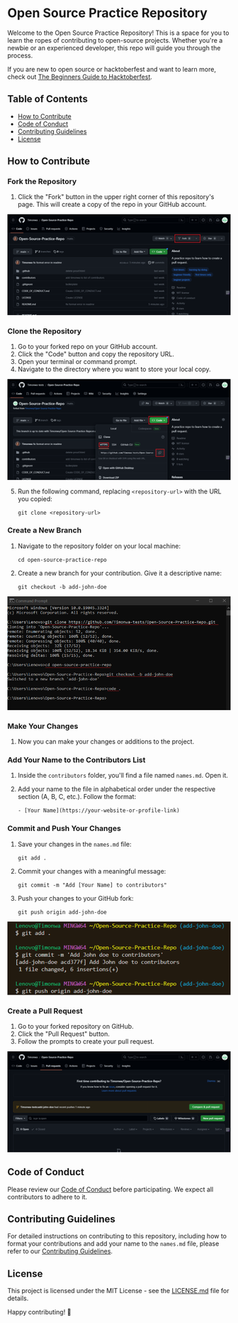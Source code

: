 # Open Source Practice Repository

Welcome to the Open Source Practice Repository! This is a space for you to learn the ropes of contributing to open-source projects. Whether you're a newbie or an experienced developer, this repo will guide you through the process.

If you are new to open source or hacktoberfest and want to learn more, check out [The Beginners Guide to Hacktoberfest](https://blog.timonwa.com/series/the-beginners-guide-to-hacktoberfest).

## Table of Contents

- [How to Contribute](#how-to-contribute)
- [Code of Conduct](#code-of-conduct)
- [Contributing Guidelines](#contributing-guidelines)
- [License](#license)

## How to Contribute

### Fork the Repository

1. Click the "Fork" button in the upper right corner of this repository's page. This will create a copy of the repo in your GitHub account.

![Fork button on GitHub](./images/image1.png)

### Clone the Repository

1. Go to your forked repo on your GitHub account.
2. Click the "Code" button and copy the repository URL.
3. Open your terminal or command prompt.
4. Navigate to the directory where you want to store your local copy.

![Clone the repository](./images/image2.png)

5. Run the following command, replacing `<repository-url>` with the URL you copied:
   ```
   git clone <repository-url>
   ```

### Create a New Branch

1. Navigate to the repository folder on your local machine:
   ```
   cd open-source-practice-repo
   ```
2. Create a new branch for your contribution. Give it a descriptive name:
   ```
   git checkout -b add-john-doe
   ```

![Create a new branch](./images/image3.png)

### Make Your Changes

1. Now you can make your changes or additions to the project.

### Add Your Name to the Contributors List

1. Inside the `contributors` folder, you'll find a file named `names.md`. Open it.

2. Add your name to the file in alphabetical order under the respective section (A, B, C, etc.). Follow the format:
   ```
   - [Your Name](https://your-website-or-profile-link)
   ```

### Commit and Push Your Changes

1. Save your changes in the `names.md` file:

   ```
   git add .
   ```

2. Commit your changes with a meaningful message:

   ```
   git commit -m "Add [Your Name] to contributors"
   ```

3. Push your changes to your GitHub fork:
   ```
   git push origin add-john-doe
   ```

![Push your changes](./images/image4.png)

### Create a Pull Request

1. Go to your forked repository on GitHub.
2. Click the "Pull Request" button.
3. Follow the prompts to create your pull request.

![Create a pull request](./images/image5.png)

## Code of Conduct

Please review our [Code of Conduct](link-to-code-of-conduct) before participating. We expect all contributors to adhere to it.

## Contributing Guidelines

For detailed instructions on contributing to this repository, including how to format your contributions and add your name to the `names.md` file, please refer to our [Contributing Guidelines](link-to-contributing-guidelines).

## License

This project is licensed under the MIT License - see the [LICENSE.md](LICENSE.md) file for details.

Happy contributing! 🚀
